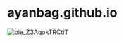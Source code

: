 # ayanbag.github.io

![oie_Z3AqokTRCtiT](https://user-images.githubusercontent.com/28982255/79370020-92403400-7f6f-11ea-97bb-7241943c4cb0.png)

